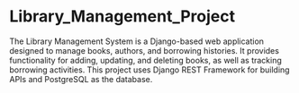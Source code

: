 # Library_Management_Project
The Library Management System is a Django-based web application designed to manage books, authors, and borrowing histories. It provides functionality for adding, updating, and deleting books, as well as tracking borrowing activities. This project uses Django REST Framework for building APIs and PostgreSQL as the database.
